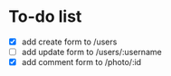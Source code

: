 # To-do list

- [x] add create form to /users
- [ ] add update form to /users/:username
- [x] add comment form to /photo/:id